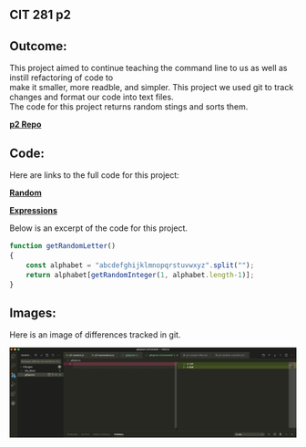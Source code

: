## CIT 281 p2

## Outcome:   
   
This project aimed to continue teaching the command line to us as well as instill refactoring of code to   
make it smaller, more readble, and simpler. This project we used git to track changes and format our code into text files.   
The code for this project returns random stings and sorts them.
   
**[p2 Repo](https://github.com/Myles-P-D/cit281-p2)**    
    
## Code:   
   
Here are links to the full code for this project:    
   
**[Random](https://github.com/Myles-P-D/cit281-p2/blob/main/p2-random.js)**   
   
**[Expressions](https://github.com/Myles-P-D/cit281-p2/blob/main/p2-expressions.js)**   
   
Below is an excerpt of the code for this project.    
   
```javascript
function getRandomLetter()
{
    const alphabet = "abcdefghijklmnopqrstuvwxyz".split("");
    return alphabet[getRandomInteger(1, alphabet.length-1)]; 
}
```
   
## Images:   
   
Here is an image of differences tracked in git.   
   
![diff](https://github.com/Myles-P-D/cit281-p2/blob/main/p2-vscode-diff.png?raw=true "git differences")

